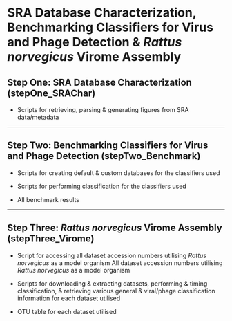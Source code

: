 # SRA Database Characterization, Benchmarking Classifiers for Virus and Phage Detection & *Rattus norvegicus* Virome Assembly
## Step One: SRA Database Characterization (stepOne_SRAChar)

* Scripts for retrieving, parsing & generating figures from SRA data/metadata


--------------------------------------


## Step Two: Benchmarking Classifiers for Virus and Phage Detection (stepTwo_Benchmark)
* Scripts for creating default & custom databases for the classifiers used 

* Scripts for performing classification for the classifiers used 

* All benchmark results


--------------------------------------


## Step Three: *Rattus norvegicus* Virome Assembly (stepThree_Virome)
* Script for accessing all dataset accession numbers utilising *Rattus norvegicus* as a model organism All dataset accession numbers utilising *Rattus norvegicus* as a model organism 

* Scripts for downloading & extracting datasets, performing & timing classification, & retrieving various general & viral/phage classification information for each dataset utilised

* OTU table for each dataset utilised
